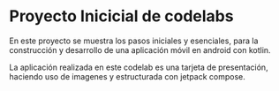 # Proyecto Inicicial de codelabs
En este proyecto se muestra los pasos iniciales y esenciales,
para la construcción y desarrollo de una aplicación móvil en android con kotlin.

La aplicación realizada en este codelab es una tarjeta de presentación, haciendo uso de imagenes y estructurada con jetpack compose.
